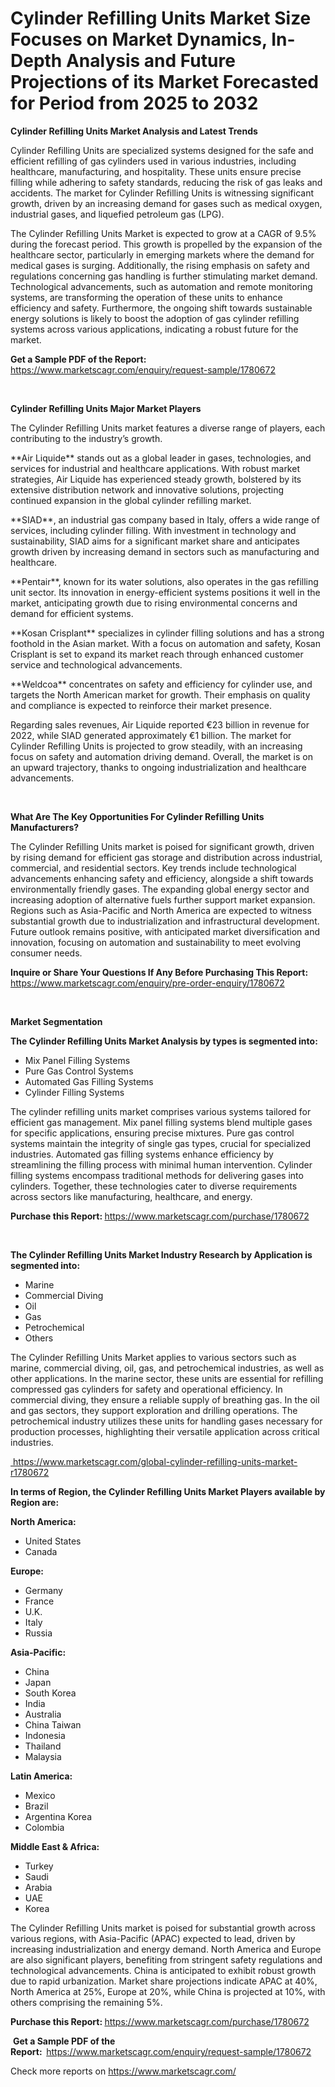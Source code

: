 <p><h1>Cylinder Refilling Units Market Size Focuses on Market Dynamics, In-Depth Analysis and Future Projections of its Market Forecasted for Period from 2025 to 2032</h1></p><p><strong>Cylinder Refilling Units Market Analysis and Latest Trends</strong></p>
<p><p>Cylinder Refilling Units are specialized systems designed for the safe and efficient refilling of gas cylinders used in various industries, including healthcare, manufacturing, and hospitality. These units ensure precise filling while adhering to safety standards, reducing the risk of gas leaks and accidents. The market for Cylinder Refilling Units is witnessing significant growth, driven by an increasing demand for gases such as medical oxygen, industrial gases, and liquefied petroleum gas (LPG).</p><p>The Cylinder Refilling Units Market is expected to grow at a CAGR of 9.5% during the forecast period. This growth is propelled by the expansion of the healthcare sector, particularly in emerging markets where the demand for medical gases is surging. Additionally, the rising emphasis on safety and regulations concerning gas handling is further stimulating market demand. Technological advancements, such as automation and remote monitoring systems, are transforming the operation of these units to enhance efficiency and safety. Furthermore, the ongoing shift towards sustainable energy solutions is likely to boost the adoption of gas cylinder refilling systems across various applications, indicating a robust future for the market.</p></p>
<p><strong>Get a Sample PDF of the Report:&nbsp;</strong> <a href="https://www.marketscagr.com/enquiry/request-sample/1780672?utm_campaign=3115&utm_medium=2&utm_source=Github&utm_content=ia&utm_term=25032025&utm_id=cylinder-refilling-units">https://www.marketscagr.com/enquiry/request-sample/1780672</a></p>
<p>&nbsp;</p>
<p><strong>Cylinder Refilling Units Major Market Players</strong></p>
<p><p>The Cylinder Refilling Units market features a diverse range of players, each contributing to the industry’s growth. </p><p>**Air Liquide** stands out as a global leader in gases, technologies, and services for industrial and healthcare applications. With robust market strategies, Air Liquide has experienced steady growth, bolstered by its extensive distribution network and innovative solutions, projecting continued expansion in the global cylinder refilling market.</p><p>**SIAD**, an industrial gas company based in Italy, offers a wide range of services, including cylinder filling. With investment in technology and sustainability, SIAD aims for a significant market share and anticipates growth driven by increasing demand in sectors such as manufacturing and healthcare.</p><p>**Pentair**, known for its water solutions, also operates in the gas refilling unit sector. Its innovation in energy-efficient systems positions it well in the market, anticipating growth due to rising environmental concerns and demand for efficient systems.</p><p>**Kosan Crisplant** specializes in cylinder filling solutions and has a strong foothold in the Asian market. With a focus on automation and safety, Kosan Crisplant is set to expand its market reach through enhanced customer service and technological advancements.</p><p>**Weldcoa** concentrates on safety and efficiency for cylinder use, and targets the North American market for growth. Their emphasis on quality and compliance is expected to reinforce their market presence.</p><p>Regarding sales revenues, Air Liquide reported €23 billion in revenue for 2022, while SIAD generated approximately €1 billion. The market for Cylinder Refilling Units is projected to grow steadily, with an increasing focus on safety and automation driving demand. Overall, the market is on an upward trajectory, thanks to ongoing industrialization and healthcare advancements.</p></p>
<p>&nbsp;</p>
<p><strong>What Are The Key Opportunities For Cylinder Refilling Units Manufacturers?</strong></p>
<p><p>The Cylinder Refilling Units market is poised for significant growth, driven by rising demand for efficient gas storage and distribution across industrial, commercial, and residential sectors. Key trends include technological advancements enhancing safety and efficiency, alongside a shift towards environmentally friendly gases. The expanding global energy sector and increasing adoption of alternative fuels further support market expansion. Regions such as Asia-Pacific and North America are expected to witness substantial growth due to industrialization and infrastructural development. Future outlook remains positive, with anticipated market diversification and innovation, focusing on automation and sustainability to meet evolving consumer needs.</p></p>
<p><strong>Inquire or Share Your Questions If Any Before Purchasing This Report:</strong> <a href="https://www.marketscagr.com/enquiry/pre-order-enquiry/1780672?utm_campaign=3115&utm_medium=2&utm_source=Github&utm_content=ia&utm_term=25032025&utm_id=cylinder-refilling-units">https://www.marketscagr.com/enquiry/pre-order-enquiry/1780672</a></p>
<p>&nbsp;</p>
<p><strong>Market Segmentation</strong></p>
<p><strong>The Cylinder Refilling Units Market Analysis by types is segmented into:</strong></p>
<p><ul><li>Mix Panel Filling Systems</li><li>Pure Gas Control Systems</li><li>Automated Gas Filling Systems</li><li>Cylinder Filling Systems</li></ul></p>
<p><p>The cylinder refilling units market comprises various systems tailored for efficient gas management. Mix panel filling systems blend multiple gases for specific applications, ensuring precise mixtures. Pure gas control systems maintain the integrity of single gas types, crucial for specialized industries. Automated gas filling systems enhance efficiency by streamlining the filling process with minimal human intervention. Cylinder filling systems encompass traditional methods for delivering gases into cylinders. Together, these technologies cater to diverse requirements across sectors like manufacturing, healthcare, and energy.</p></p>
<p><strong>Purchase this Report:&nbsp;</strong><a href="https://www.marketscagr.com/purchase/1780672?utm_campaign=3115&utm_medium=2&utm_source=Github&utm_content=ia&utm_term=25032025&utm_id=cylinder-refilling-units">https://www.marketscagr.com/purchase/1780672</a></p>
<p>&nbsp;</p>
<p><strong>The Cylinder Refilling Units Market Industry Research by Application is segmented into:</strong></p>
<p><ul><li>Marine</li><li>Commercial Diving</li><li>Oil</li><li>Gas</li><li>Petrochemical</li><li>Others</li></ul></p>
<p><p>The Cylinder Refilling Units Market applies to various sectors such as marine, commercial diving, oil, gas, and petrochemical industries, as well as other applications. In the marine sector, these units are essential for refilling compressed gas cylinders for safety and operational efficiency. In commercial diving, they ensure a reliable supply of breathing gas. In the oil and gas sectors, they support exploration and drilling operations. The petrochemical industry utilizes these units for handling gases necessary for production processes, highlighting their versatile application across critical industries.</p></p>
<p><a href="https://www.marketscagr.com/global-cylinder-refilling-units-market-r1780672?utm_campaign=3115&utm_medium=2&utm_source=Github&utm_content=ia&utm_term=25032025&utm_id=cylinder-refilling-units">&nbsp;https://www.marketscagr.com/global-cylinder-refilling-units-market-r1780672</a></p>
<p><strong>In terms of Region, the Cylinder Refilling Units Market Players available by Region are:</strong></p>
<p>
    <p> <strong> North America: </strong>
        <ul>
            <li>United States</li>
            <li>Canada</li>
        </ul>
        </p> 
    <p> <strong> Europe: </strong>
        <ul>
            <li>Germany</li>
            <li>France</li>
            <li>U.K.</li>
            <li>Italy</li>
            <li>Russia</li>
        </ul>
        </p> 
    <p> <strong> Asia-Pacific: </strong>
        <ul>
            <li>China</li>
            <li>Japan</li>
            <li>South Korea</li>
            <li>India</li>
            <li>Australia</li>
            <li>China Taiwan</li>
            <li>Indonesia</li>
            <li>Thailand</li>
            <li>Malaysia</li>
        </ul>
        </p> 
    <p> <strong> Latin America: </strong>
        <ul>
            <li>Mexico</li>
            <li>Brazil</li>
            <li>Argentina Korea</li>
            <li>Colombia</li>
        </ul>
        </p> 
    <p> <strong> Middle East & Africa: </strong>
        <ul>
            <li>Turkey</li>
            <li>Saudi</li>
            <li>Arabia</li>
            <li>UAE</li>
            <li>Korea</li>
        </ul>
    </p>
    </p>
<p><p>The Cylinder Refilling Units market is poised for substantial growth across various regions, with Asia-Pacific (APAC) expected to lead, driven by increasing industrialization and energy demand. North America and Europe are also significant players, benefiting from stringent safety regulations and technological advancements. China is anticipated to exhibit robust growth due to rapid urbanization. Market share projections indicate APAC at 40%, North America at 25%, Europe at 20%, while China is projected at 10%, with others comprising the remaining 5%.</p></p>
<p><strong>Purchase this Report: </strong><a href="https://www.marketscagr.com/purchase/1780672?utm_campaign=3115&utm_medium=2&utm_source=Github&utm_content=ia&utm_term=25032025&utm_id=cylinder-refilling-units">https://www.marketscagr.com/purchase/1780672</a></p>
<p>&nbsp;<strong>Get a Sample PDF of the Report:&nbsp;&nbsp;</strong><a href="https://www.marketscagr.com/enquiry/request-sample/1780672?utm_campaign=3115&utm_medium=2&utm_source=Github&utm_content=ia&utm_term=25032025&utm_id=cylinder-refilling-units">https://www.marketscagr.com/enquiry/request-sample/1780672</a></p>
<p><strong></strong></p>
<p>Check more reports on <a href="https://www.marketscagr.com/?utm_campaign=3115&utm_medium=2&utm_source=Github&utm_content=ia&utm_term=25032025&utm_id=cylinder-refilling-units">https://www.marketscagr.com/</a></p>